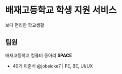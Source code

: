 # 배재고등학교 학생 지원 서비스
보다 편리한 학교생활

## 팀원
배재고등학교 컴퓨터 동아리 **SPACE**
- 40기 이준석 @jobsicke7 | FE, BE, UI/UX
